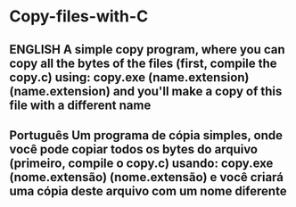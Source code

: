 # Copy-files-with-C
**ENGLISH**
A simple copy program, where you can copy all the bytes of the files
(first, compile the copy.c)
using: copy.exe (name.extension) (name.extension)
and you'll make a copy of this file with a different name
-----------------------------------------------------------------------------
**Português**
Um programa de cópia simples, onde você pode copiar todos os bytes do arquivo
(primeiro, compile o copy.c)
usando: copy.exe (nome.extensão) (nome.extensão)
e você criará uma cópia deste arquivo com um nome diferente
------------------------------------------------------------------------------
